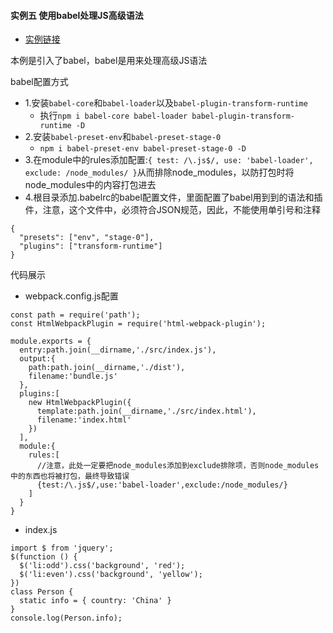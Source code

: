 #### 实例五 使用babel处理JS高级语法
+ [实例链接](https://github.com/ybonest/webpack-note/tree/master/webpack/example5)

本例是引入了babel，babel是用来处理高级JS语法

babel配置方式
+ 1.安装`babel-core`和`babel-loader`以及`babel-plugin-transform-runtime`
  - 执行`npm i babel-core babel-loader babel-plugin-transform-runtime -D`
+ 2.安装`babel-preset-env`和`babel-preset-stage-0`
  - `npm i babel-preset-env babel-preset-stage-0 -D`
+ 3.在module中的rules添加配置:`{ test: /\.js$/, use: 'babel-loader', exclude: /node_modules/ }`从而排除node_modules，以防打包时将node_modules中的内容打包进去
+ 4.根目录添加.babelrc的babel配置文件，里面配置了babel用到到的语法和插件，注意，这个文件中，必须符合JSON规范，因此，不能使用单引号和注释
```
{
  "presets": ["env", "stage-0"],
  "plugins": ["transform-runtime"]
}
```

代码展示
+ webpack.config.js配置

```
const path = require('path');
const HtmlWebpackPlugin = require('html-webpack-plugin');

module.exports = {
  entry:path.join(__dirname,'./src/index.js'),
  output:{
    path:path.join(__dirname,'./dist'),
    filename:'bundle.js'
  },
  plugins:[
    new HtmlWebpackPlugin({
      template:path.join(__dirname,'./src/index.html'),
      filename:'index.html'
    })
  ],
  module:{
    rules:[
      //注意，此处一定要把node_modules添加到exclude排除项，否则node_modules中的东西也将被打包，最终导致错误
      {test:/\.js$/,use:'babel-loader',exclude:/node_modules/}
    ]
  }
}
```

+ index.js
```
import $ from 'jquery';
$(function () {
  $('li:odd').css('background', 'red');
  $('li:even').css('background', 'yellow');
})
class Person {
  static info = { country: 'China' }
}
console.log(Person.info);
```